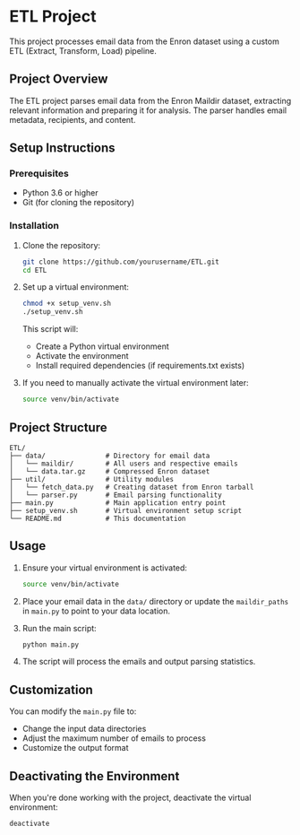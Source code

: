 # ETL Project

This project processes email data from the Enron dataset using a custom ETL (Extract, Transform, Load) pipeline.

## Project Overview

The ETL project parses email data from the Enron Maildir dataset, extracting relevant information and preparing it for analysis. The parser handles email metadata, recipients, and content.

## Setup Instructions

### Prerequisites

- Python 3.6 or higher
- Git (for cloning the repository)

### Installation

1. Clone the repository:
   ```bash
   git clone https://github.com/yourusername/ETL.git
   cd ETL
   ```

2. Set up a virtual environment:
   ```bash
   chmod +x setup_venv.sh
   ./setup_venv.sh
   ```
   
   This script will:
   - Create a Python virtual environment
   - Activate the environment
   - Install required dependencies (if requirements.txt exists)

3. If you need to manually activate the virtual environment later:
   ```bash
   source venv/bin/activate
   ```

## Project Structure

```
ETL/
├── data/               # Directory for email data
│   └── maildir/        # All users and respective emails
│   └── data.tar.gz     # Compressed Enron dataset
├── util/               # Utility modules
│   └── fetch_data.py   # Creating dataset from Enron tarball
│   └── parser.py       # Email parsing functionality
├── main.py             # Main application entry point
├── setup_venv.sh       # Virtual environment setup script
└── README.md           # This documentation
```

## Usage

1. Ensure your virtual environment is activated:
   ```bash
   source venv/bin/activate
   ```

2. Place your email data in the `data/` directory or update the `maildir_paths` in `main.py` to point to your data location.

3. Run the main script:
   ```bash
   python main.py
   ```

4. The script will process the emails and output parsing statistics.

## Customization

You can modify the `main.py` file to:
- Change the input data directories
- Adjust the maximum number of emails to process
- Customize the output format

## Deactivating the Environment

When you're done working with the project, deactivate the virtual environment:
```bash
deactivate
```

